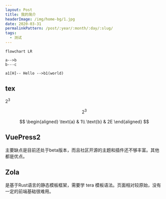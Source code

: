 ```yaml
---
layout: Post
title: 我的简介
headerImage: /img/home-bg/1.jpg
date: 2020-03-31
permalinkPattern: /post/:year/:month/:day/:slug/
tags:
  - 测试
---
```


```mermaid
flowchart LR

a-->b
b---c

a1[H]-- Hello -->b1(world)
```

## tex

$2^3$

$$2^3$$

$$
\begin{aligned}
\text{a} & 1\\
\text{b} & 2E
\end{aligned}
$$

## VuePress2

主要缺点是目前还处于beta版本，而且社区开源的主题和插件还不够丰富。其他都是优点。

## Zola

是基于Rust语言的静态模板框架，需要学 tera 模板语法。页面相对较原始，没有一定的前端基础很难用。
